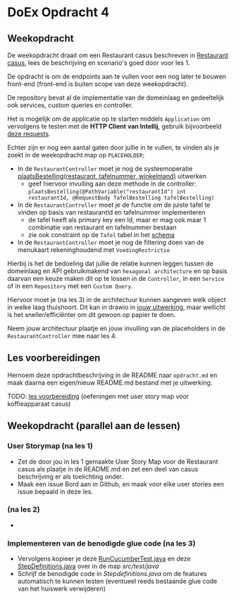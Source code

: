 # DoEx Opdracht 4

## Weekopdracht

De weekopdracht draait om een Restaurant casus beschreven in [Restaurant casus](documentatie/restaurant-casus.md), lees de beschrijving en scenario's goed door voor les 1.

De opdracht is om de endpoints aan te vullen voor een nog later te bouwen front-end (front-end is buiten scope van deze weekopdracht).

De repository bevat al de implementatie van de domeinlaag en gedeeltelijk ook services, custom queries en controller.

Het is mogelijk om de applicatie op te starten middels `Application` om vervolgens te testen met de **HTTP Client van Intellij**, gebruik bijvoorbeeld [deze requests](request.http).

Echter zijn er nog een aantal gaten door jullie in te vullen, te vinden als je zoekt in de weekopdracht map op `PLACEHOLDER`:

- In de `RestaurantController` moet je nog de systeemoperatie [plaatsBestelling(restaurant, tafelnummer, winkelmand)](documentatie/stap%202/ontwerp.md) uitwerken
  - geef hiervoor invulling aan deze methode in de controller: 
  `plaatsBestelling(@PathVariable("restaurantId") int restaurantId,
    @RequestBody TafelBestelling tafelBestelling)`
- In de `RestaurantController` moet je de functie om de juiste tafel te vinden op basis van restaurantId en tafelnummer implementeren
  - de tafel heeft als primary key een Id, maar er mag ook maar 1 combinatie van restaurant en tafelnummer bestaan 
  - zie ook constraint op de `Tafel` tabel in het [schema](src/main/resources/schema.sql)
- In de `RestaurantController` moet je nog de filtering doen van de menukaart rekeninghoudend met `VoedingRestrictie` 

Hierbij is het de bedoeling dat jullie de relatie kunnen leggen tussen de domeinlaag en API gebruikmakend van `hexagonal architecture` en op basis daarvan een keuze maken dit op te lossen in de `Controller`, in een `Service` of in een `Repository` met een `Custom Query`.

Hiervoor moet je (na les 3) in de architectuur kunnen aangeven welk object in welke laag thuishoort.
Dit kan in drawio in [jouw uitwerking](jouw_uitwerking.drawio), maar wellicht is het sneller/efficiënter om dit gewoon op papier te doen.

Neem jouw architectuur plaatje en jouw invulling van de placeholders in de `RestaurantController` mee naar les 4.

## Les voorbereidingen

Hernoem deze opdrachtbeschrijving in de README naar `opdracht.md` en maak daarna een eigen/nieuw README.md bestand met je uitwerking.

TODO: [les voorbereiding](oefeningen/README.md) (oefeningen met user story map voor koffieapparaat casus)

## Weekopdracht (parallel aan de lessen)

### User Storymap (na les 1)

- Zet de door jou in les 1 gemaakte User Story Map voor de Restaurant casus als plaatje in de README.md en zet een deel van casus beschrijving er als toelichting onder.
- Maak een issue Bord aan in Github, en maak voor elke user stories een issue bepaald in deze les.

###  (na les 2)

- 

### Implementeren van de benodigde glue code (na les 3)

- Vervolgens kopieer je deze [RunCucumberTest.java](oefeningen/les3/voorbereiding/bowling/src/test/java/RunCucumberTest.java) en deze [StepDefinitions.java](oefeningen/les3/voorbereiding/bowling/src/test/java/StepDefinitions.java) over in de map *src/test/java*
- Schrijf de benodigde code in *Stepdefinitions.java* om de features automatisch te kunnen testen (eventueel reeds bestaande glue code van het huiswerk verwijderen)

